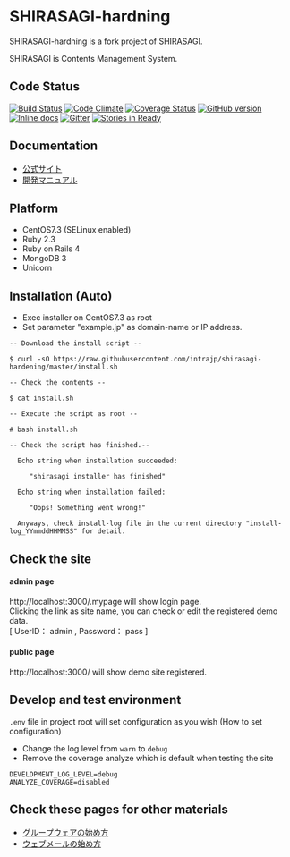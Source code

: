 SHIRASAGI-hardning
=========
SHIRASAGI-hardning is a fork project of SHIRASAGI.

SHIRASAGI is Contents Management System.

Code Status
-----------

[![Build Status](https://travis-ci.org/shirasagi/shirasagi.svg?branch=master)](https://travis-ci.org/shirasagi/shirasagi)
[![Code Climate](https://codeclimate.com/github/shirasagi/shirasagi/badges/gpa.svg)](https://codeclimate.com/github/shirasagi/shirasagi)
[![Coverage Status](https://coveralls.io/repos/shirasagi/shirasagi/badge.png)](https://coveralls.io/r/shirasagi/shirasagi)
[![GitHub version](https://badge.fury.io/gh/shirasagi%2Fshirasagi.svg)](http://badge.fury.io/gh/shirasagi%2Fshirasagi)
[![Inline docs](http://inch-ci.org/github/shirasagi/shirasagi.png?branch=master)](http://inch-ci.org/github/shirasagi/shirasagi)
[![Gitter](https://badges.gitter.im/Join%20Chat.svg)](https://gitter.im/shirasagi/shirasagi?utm_source=badge&utm_medium=badge&utm_campaign=pr-badge&utm_content=badge)
[![Stories in Ready](https://badge.waffle.io/shirasagi/shirasagi.svg?label=ready&title=Ready)](http://waffle.io/shirasagi/shirasagi)

Documentation
-------------

- [公式サイト](http://ss-proj.org/)
- [開発マニュアル](http://shirasagi.github.io/)

Platform
--------

- CentOS7.3 (SELinux enabled)
- Ruby 2.3
- Ruby on Rails 4
- MongoDB 3
- Unicorn

Installation (Auto)
-------------------

- Exec installer on CentOS7.3 as root<br />
- Set parameter "example.jp" as domain-name or IP address.<br />

```
-- Download the install script --

$ curl -sO https://raw.githubusercontent.com/intrajp/shirasagi-hardening/master/install.sh

-- Check the contents --

$ cat install.sh

-- Execute the script as root --

# bash install.sh

-- Check the script has finished.--

  Echo string when installation succeeded: 

     "shirasagi installer has finished"

  Echo string when installation failed: 

     "Oops! Something went wrong!"

  Anyways, check install-log file in the current directory "install-log_YYmmddHHMMSS" for detail.
```

## Check the site 

#### admin page 

http://localhost:3000/.mypage  will show login page.<br />
Clicking the link as site name, you can check or edit the registered demo data.<br />
[ UserID： admin , Password： pass ]

#### public page 

http://localhost:3000/ will show demo site registered.

## Develop and test environment

`.env` file in project root will set configuration as you wish
(How to set configuration)

- Change the log level from `warn` to `debug` 
- Remove the coverage analyze which is default when testing the site

```
DEVELOPMENT_LOG_LEVEL=debug
ANALYZE_COVERAGE=disabled
```

## Check these pages for other materials 

- [グループウェアの始め方](http://shirasagi.github.io/start/gws.html)
- [ウェブメールの始め方](http://shirasagi.github.io/start/webmail.html)
